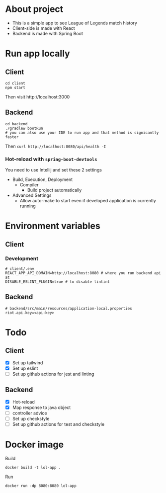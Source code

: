 # About project

- This is a simple app to see League of Legends match history
- Client-side is made with React
- Backend is made with Spring Boot

# Run app locally

## Client

```
cd client
npm start
```

Then visit http://localhost:3000

## Backend

```
cd backend
./gradlew bootRun
# you can also use your IDE to run app and that method is signicantly faster
```

Then `curl http://localhost:8080/api/health -I`

### Hot-reload with `spring-boot-devtools`

You need to use Intellij and set these 2 settings

- Build, Execution, Deployment
    - Compiler
        - Build project automatically
- Advanced Settings
    - Allow auto-make to start even if developed application is currently running

# Environment variables

## Client

### Development

```
# client/.env
REACT_APP_API_DOMAIN=http://localhost:8080 # where you run backend api at
DISABLE_ESLINT_PLUGIN=true # to disable lintint
```

## Backend
```
# backend/src/main/resources/application-local.properties
riot.api.key=<api-key>
```

# Todo

## Client

- [x] Set up tailwind
- [x] Set up eslint
- [ ] Set up github actions for jest and linting

## Backend

- [x] Hot-reload
- [x] Map response to java object
- [ ] controller advice
- [ ] Set up checkstyle
- [ ] Set up github actions for test and checkstyle

# Docker image

Build

```
docker build -t lol-app .
```

Run

```
docker run -dp 8080:8080 lol-app
```

